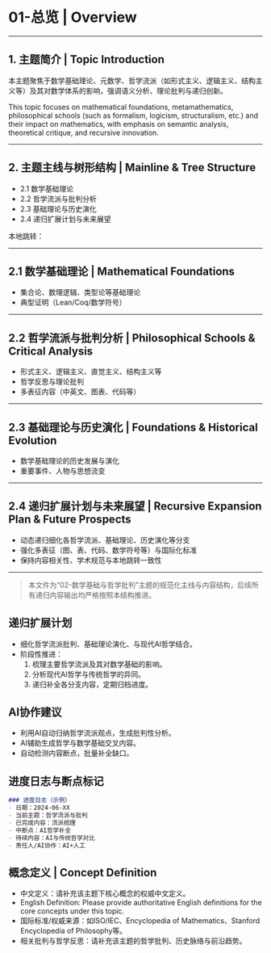 # 01-总览 | Overview

---

## 1. 主题简介 | Topic Introduction

本主题聚焦于数学基础理论、元数学、哲学流派（如形式主义、逻辑主义、结构主义等）及其对数学体系的影响，强调语义分析、理论批判与递归创新。

This topic focuses on mathematical foundations, metamathematics, philosophical schools (such as formalism, logicism, structuralism, etc.) and their impact on mathematics, with emphasis on semantic analysis, theoretical critique, and recursive innovation.

---

## 2. 主题主线与树形结构 | Mainline & Tree Structure

- 2.1 数学基础理论
- 2.2 哲学流派与批判分析
- 2.3 基础理论与历史演化
- 2.4 递归扩展计划与未来展望

本地跳转：

---

## 2.1 数学基础理论 | Mathematical Foundations

- 集合论、数理逻辑、类型论等基础理论
- 典型证明（Lean/Coq/数学符号）

---

## 2.2 哲学流派与批判分析 | Philosophical Schools & Critical Analysis

- 形式主义、逻辑主义、直觉主义、结构主义等
- 哲学反思与理论批判
- 多表征内容（中英文、图表、代码等）

---

## 2.3 基础理论与历史演化 | Foundations & Historical Evolution

- 数学基础理论的历史发展与演化
- 重要事件、人物与思想流变

---

## 2.4 递归扩展计划与未来展望 | Recursive Expansion Plan & Future Prospects

- 动态递归细化各哲学流派、基础理论、历史演化等分支
- 强化多表征（图、表、代码、数学符号等）与国际化标准
- 保持内容相关性、学术规范与本地跳转一致性

---

> 本文件为“02-数学基础与哲学批判”主题的规范化主线与内容结构，后续所有递归内容输出均严格按照本结构推进。

## 递归扩展计划

- 细化哲学流派批判、基础理论演化、与现代AI哲学结合。
- 阶段性推进：
  1. 梳理主要哲学流派及其对数学基础的影响。
  2. 分析现代AI哲学与传统哲学的异同。
  3. 递归补全各分支内容，定期归档进度。

## AI协作建议

- 利用AI自动归纳哲学流派观点，生成批判性分析。
- AI辅助生成哲学与数学基础交叉内容。
- 自动检测内容断点，批量补全缺口。

## 进度日志与断点标记

```markdown
### 进度日志（示例）
- 日期：2024-06-XX
- 当前主题：哲学流派与批判
- 已完成内容：流派梳理
- 中断点：AI哲学补全
- 待续内容：AI与传统哲学对比
- 责任人/AI协作：AI+人工
```
<!-- 中断点：哲学流派/AI哲学/对比分析 -->

## 概念定义 | Concept Definition

- 中文定义：请补充该主题下核心概念的权威中文定义。
- English Definition: Please provide authoritative English definitions for the core concepts under this topic.
- 国际标准/权威来源：如ISO/IEC、Encyclopedia of Mathematics、Stanford Encyclopedia of Philosophy等。
- 相关批判与哲学反思：请补充该主题的哲学批判、历史脉络与前沿趋势。
